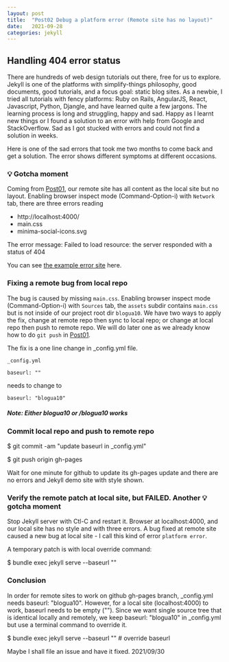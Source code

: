```yaml
---
layout: post
title:  "Post02 Debug a platform error (Remote site has no layout)"
date:   2021-09-28
categories: jekyll
---
```

## Handling 404 error status

There are hundreds of web design tutorials out there, free for us to explore. Jekyll is one of the platforms with simplify-things philosophy, good documents, good tutorials, and a focus goal: static blog sites. As a newbie, I tried all tutorials with fency platforms: Ruby on Rails, AngularJS, React, Javascript, Python, Djangle, and have learned quite a few jargons. The learning process is long and struggling, happy and sad. Happy as I learnt new things or I found a solution to an error with help from Google and StackOverflow. Sad as I got stucked with errors and could not find a solution in weeks.

Here is one of the sad errors that took me two months to come back and get a solution. The error shows different symptoms at different occasions.

### 💡 Gotcha moment

Coming from [Post01], our remote site has all content as the local site but no layout.
Enabling browser inspect mode (Command-Option-i) with `Network` tab, there are three errors reading
* http://localhost:4000/
* main.css
* minima-social-icons.svg

The error message: Failed to load resource: the server responded with a status of 404

You can see [the example error site] here.

### Fixing a remote bug from local repo

The bug is caused by missing `main.css`. Enabling browser inspect mode (Command-Option-i) with `Sources` tab, the `assets` subdir contains `main.css` but is not inside of our project root dir `blogua10`. We have two ways to apply the fix, change at remote repo then sync to local repo; or change at local repo then push to remote repo. We will do later one as we already know how to do `git push` in [Post01]. 

The fix is a one line change in _config.yml file.

`_config.yml`
```
baseurl: ""
```
needs to change to
```
baseurl: "blogua10"
```
##### Note: Either blogua10 or /blogua10 works

### Commit local repo and push to remote repo

$ git commit -am "update baseurl in _config.yml"

$ git push origin gh-pages

Wait for one minute for github to update its gh-pages update and there are no errors and Jekyll demo site with style shown.

### Verify the remote patch at local site, but FAILED. Another 💡 gotcha moment

Stop Jekyll server with Ctl-C and restart it. Browser at localhost:4000, and our local site has no style and with three errors. A bug fixed at remote site caused a new bug at local site - I call this kind of error `platform error`.

A temporary patch is with local override command:

$ bundle exec jekyll serve --baseurl ""

### Conclusion

In order for remote sites to work on github gh-pages branch, _config.yml needs baseurl: "blogua10". However, for
a local site (localhost:4000) to work, baseurl needs to be empty (""). Since we want single source tree that is
identical locally and remotely, we keep baseurl: "blogua10" in _config.yml but use a terminal command to override it.

$ bundle exec jekyll serve --baseurl ""  # override baseurl 

Maybe I shall file an issue and have it fixed. 2021/09/30

[Post01]: /jekyll/2021/09/28/post01.html
[the example error site]: https://kuolai.gitgub.io/blogua07
